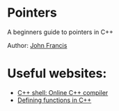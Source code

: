 # Pointers
A beginners guide to pointers in C++

Author: [John Francis](https://github.com/john9francis)



# Useful websites:
- [C++ shell: Online C++ compiler](https://cpp.sh/)
- [Defining functions in C++](https://www.tutorialspoint.com/cplusplus/cpp_functions.htm)

